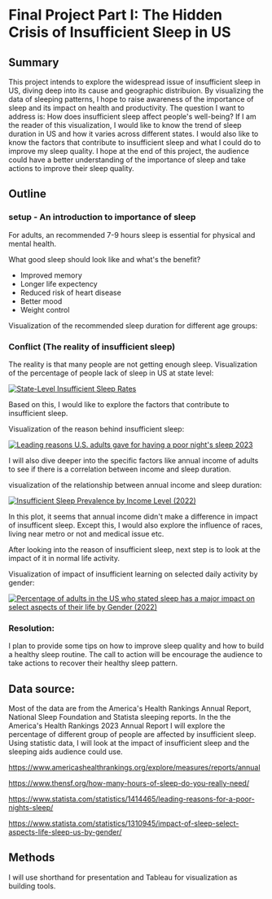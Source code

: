 # Final Project Part I: The Hidden Crisis of Insufficient Sleep in US

## Summary
This project intends to explore the widespread issue of insufficient sleep in US, diving deep into its cause and geographic distribuion.
By visualizing the data of sleeping patterns, I hope to raise awareness of the importance of sleep and its impact on health and productivity.
The question I want to address is: How does insufficient sleep affect people's well-being? If I am the reader of this visualization, I would like to know the trend of sleep duration in US and how it varies across different states. I would also like to know the factors that contribute to insufficient sleep
and what I could do to improve my sleep quality. I hope at the end of this project, the audience could have a better understanding of the importance of sleep and take actions to improve their sleep quality.


## Outline
### setup - An introduction to importance of sleep
For adults, an recommended 7-9 hours sleep is essential for physical and mental health.

What good sleep should look like and what's the benefit?
- Improved memory
- Longer life expectency
- Reduced risk of heart disease
- Better mood
- Weight control

Visualization of the recommended sleep duration for different age groups:
 

### Conflict (The reality of insufficient sleep)
The reality is that many people are not getting enough sleep.
Visualization of the percentage of people lack of sleep in US at state level:
<div class="tableauPlaceholder" id="viz1732076995185" style="position: relative;">
  <noscript>
    <a href="#">
      <img 
        alt="State-Level Insufficient Sleep Rates" 
        src="https://public.tableau.com/static/images/69/69FZB3NMK/1_rss.png" 
        style="border: none;" 
      />
    </a>
  </noscript>
  <object class="tableauViz" style="display: none;">
    <param name="host_url" value="https%3A%2F%2Fpublic.tableau.com%2F" />
    <param name="embed_code_version" value="3" />
    <param name="path" value="shared/69FZB3NMK" />
    <param name="toolbar" value="yes" />
    <param name="static_image" value="https://public.tableau.com/static/images/69/69FZB3NMK/1.png" />
    <param name="animate_transition" value="yes" />
    <param name="display_static_image" value="yes" />
    <param name="display_spinner" value="yes" />
    <param name="display_overlay" value="yes" />
    <param name="display_count" value="yes" />
    <param name="language" value="en-US" />
    <param name="filter" value="publish=yes" />
    <param name="ignore_sticky_session" value="yes" />
  </object>
</div>

<script type="text/javascript">
  var divElement = document.getElementById('viz1732076995185');
  var vizElement = divElement.getElementsByTagName('object')[0];
  vizElement.style.width = '100%';
  vizElement.style.height = (divElement.offsetWidth * 0.75) + 'px';
  var scriptElement = document.createElement('script');
  scriptElement.src = 'https://public.tableau.com/javascripts/api/viz_v1.js';
  vizElement.parentNode.insertBefore(scriptElement, vizElement);
</script>

Based on this, I would like to explore the factors that contribute to insufficient sleep.

Visualization of the reason behind insufficient sleep:

<div class="tableauPlaceholder" id="viz1732077151898" style="position: relative;">
  <noscript>
    <a href="#">
      <img 
        alt="Leading reasons U.S. adults gave for having a poor night's sleep 2023" 
        src="https://public.tableau.com/static/images/Fi/Final_poor_sleep_reason/Sheet1/1_rss.png" 
        style="border: none;" 
      />
    </a>
  </noscript>
  <object class="tableauViz" style="display: none;">
    <param name="host_url" value="https%3A%2F%2Fpublic.tableau.com%2F" />
    <param name="embed_code_version" value="3" />
    <param name="site_root" value="" />
    <param name="name" value="Final_poor_sleep_reason/Sheet1" />
    <param name="tabs" value="no" />
    <param name="toolbar" value="yes" />
    <param name="static_image" value="https://public.tableau.com/static/images/Fi/Final_poor_sleep_reason/Sheet1/1.png" />
    <param name="animate_transition" value="yes" />
    <param name="display_static_image" value="yes" />
    <param name="display_spinner" value="yes" />
    <param name="display_overlay" value="yes" />
    <param name="display_count" value="yes" />
    <param name="language" value="en-US" />
    <param name="filter" value="publish=yes" />
    <param name="ignore_sticky_session" value="yes" />
  </object>
</div>

<script type="text/javascript">
  var divElement = document.getElementById('viz1732077151898');
  var vizElement = divElement.getElementsByTagName('object')[0];
  vizElement.style.width = '100%';
  vizElement.style.height = (divElement.offsetWidth * 0.75) + 'px';
  var scriptElement = document.createElement('script');
  scriptElement.src = 'https://public.tableau.com/javascripts/api/viz_v1.js';
  vizElement.parentNode.insertBefore(scriptElement, vizElement);
</script>

I will also dive deeper into the specific factors like annual income of adults to see if there is a correlation between income and sleep duration.

visualization of the relationship between annual income and sleep duration:

<div class="tableauPlaceholder" id="viz1732077288181" style="position: relative;">
  <noscript>
    <a href="#">
      <img 
        alt="Insufficient Sleep Prevalence by Income Level (2022)" 
        src="https://public.tableau.com/static/images/in/insufficientsleepbyincomelevel/Sheet1/1_rss.png" 
        style="border: none;" 
      />
    </a>
  </noscript>
  <object class="tableauViz" style="display: none;">
    <param name="host_url" value="https%3A%2F%2Fpublic.tableau.com%2F" />
    <param name="embed_code_version" value="3" />
    <param name="site_root" value="" />
    <param name="name" value="insufficientsleepbyincomelevel/Sheet1" />
    <param name="tabs" value="no" />
    <param name="toolbar" value="yes" />
    <param name="static_image" value="https://public.tableau.com/static/images/in/insufficientsleepbyincomelevel/Sheet1/1.png" />
    <param name="animate_transition" value="yes" />
    <param name="display_static_image" value="yes" />
    <param name="display_spinner" value="yes" />
    <param name="display_overlay" value="yes" />
    <param name="display_count" value="yes" />
    <param name="language" value="en-US" />
    <param name="filter" value="publish=yes" />
  </object>
</div>

<script type="text/javascript">
  var divElement = document.getElementById('viz1732077288181');
  var vizElement = divElement.getElementsByTagName('object')[0];
  vizElement.style.width = '100%';
  vizElement.style.height = (divElement.offsetWidth * 0.75) + 'px';
  var scriptElement = document.createElement('script');
  scriptElement.src = 'https://public.tableau.com/javascripts/api/viz_v1.js';
  vizElement.parentNode.insertBefore(scriptElement, vizElement);
</script>

In this plot, it seems that annual income didn't make a difference in impact of insufficent sleep. 
Except this, I would also explore the influence of races, living near metro or not and medical issue etc.

After looking into the reason of insufficient sleep, next step is to look at the impact of it in normal life activity.

Visualization of impact of insufficient learning on selected daily activity by gender:

<div class="tableauPlaceholder" id="viz1732077798868" style="position: relative;">
  <noscript>
    <a href="#">
      <img 
        alt="Percentage of adults in the US who stated sleep has a major impact on select aspects of their life by Gender (2022)" 
        src="https://public.tableau.com/static/images/SX/SX2K7ZZCS/1_rss.png" 
        style="border: none;" 
      />
    </a>
  </noscript>
  <object class="tableauViz" style="display: none;">
    <param name="host_url" value="https%3A%2F%2Fpublic.tableau.com%2F" />
    <param name="embed_code_version" value="3" />
    <param name="path" value="shared/SX2K7ZZCS" />
    <param name="toolbar" value="yes" />
    <param name="static_image" value="https://public.tableau.com/static/images/SX/SX2K7ZZCS/1.png" />
    <param name="animate_transition" value="yes" />
    <param name="display_static_image" value="yes" />
    <param name="display_spinner" value="yes" />
    <param name="display_overlay" value="yes" />
    <param name="display_count" value="yes" />
    <param name="language" value="en-US" />
    <param name="filter" value="publish=yes" />
  </object>
</div>

<script type="text/javascript">
  var divElement = document.getElementById('viz1732077798868');
  var vizElement = divElement.getElementsByTagName('object')[0];
  vizElement.style.width = '100%';
  vizElement.style.height = (divElement.offsetWidth * 0.75) + 'px';
  var scriptElement = document.createElement('script');
  scriptElement.src = 'https://public.tableau.com/javascripts/api/viz_v1.js';
  vizElement.parentNode.insertBefore(scriptElement, vizElement);
</script>

### Resolution:
I plan to provide some tips on how to improve sleep quality and how to build a healthy sleep routine. The call to action will be encourage the audience to take actions
to recover their healthy sleep pattern.

## Data source:
Most of the data are from the America's Health Rankings Annual Report, National Sleep Foundation and Statista sleeping reports. In the the America's Health Rankings 2023 Annual Report
I will explore the percentage of different group of people are affected by insufficient sleep. Using statistic data, I will look at the impact of insufficient sleep and the sleeping aids audience could use.

https://www.americashealthrankings.org/explore/measures/reports/annual

https://www.thensf.org/how-many-hours-of-sleep-do-you-really-need/

https://www.statista.com/statistics/1414465/leading-reasons-for-a-poor-nights-sleep/

https://www.statista.com/statistics/1310945/impact-of-sleep-select-aspects-life-sleep-us-by-gender/

## Methods
I will use shorthand for presentation and Tableau for visualization as building tools.
